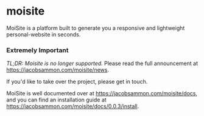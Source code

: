 # moisite
MoiSite is a platform built to generate you a responsive and lightweight personal-website in seconds.

### Extremely Important
_TL;DR: Moisite is no longer supported._
Please read the full announcement at https://jacobsammon.com/moisite/news.

If you'd like to take over the project, please get in touch.

MoiSite is well documented over at https://jacobsammon.com/moisite/docs, and you can find an installation guide at https://jacobsammon.com/moisite/docs/0.0.3/install.
